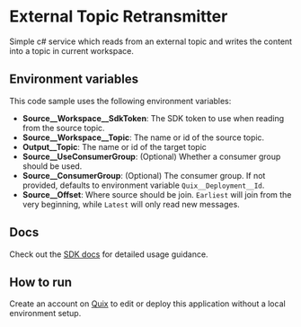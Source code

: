 # External Topic Retransmitter

Simple c# service which reads from an external topic and writes the content into a topic in current workspace.

## Environment variables

This code sample uses the following environment variables:

- **Source__Workspace__SdkToken**: The SDK token to use when reading from the source topic. 
- **Source__Workspace__Topic**: The name or id of the source topic.
- **Output__Topic**: The name or id of the target topic
- **Source__UseConsumerGroup**: (Optional) Whether a consumer group should be used.
- **Source__ConsumerGroup**: (Optional) The consumer group. If not provided, defaults to environment variable `Quix__Deployment__Id`. 
- **Source__Offset**: Where source should be join. `Earliest` will join from the very beginning, while `Latest` will only read new messages.

## Docs

Check out the [SDK docs](https://quix.ai/docs/sdk/introduction.html) for detailed usage guidance.

## How to run
Create an account on [Quix](https://portal.platform.quix.ai/self-sign-up?xlink=github) to edit or deploy this application without a local environment setup.